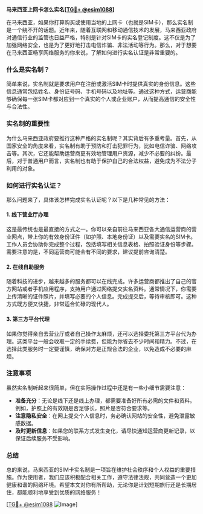 **马来西亚上网卡怎么实名[[TG💪+ @esim1088](https://t.me/s/esim1088)]**

在马来西亚，如果你打算购买或使用当地的上网卡（也就是SIM卡），那么实名制是一个绕不开的话题。近年来，随着互联网和移动通信技术的发展，马来西亚政府对通信行业的监管也日益严格，特别是针对SIM卡的实名登记制度。这不仅是为了加强网络安全，也是为了更好地打击电信诈骗、非法活动等行为。那么，对于想要在马来西亚畅享网络服务的你来说，了解如何进行实名认证是非常重要的。

### 什么是实名制？

简单来说，实名制就是要求用户在注册或激活SIM卡时提供真实的身份信息。这些信息通常包括姓名、身份证号码、手机号码以及地址等。通过这种方式，运营商能够确保每一张SIM卡都对应到一个真实的个人或企业账户，从而提高通信的安全性与合法性。

### 实名制的重要性

为什么马来西亚政府要推行这种严格的实名制呢？其实背后有多重考量。首先，从国家安全的角度来看，实名制有助于预防和打击犯罪行为，比如电信诈骗、网络攻击等。其次，它还能帮助运营商更有效地管理用户资源，减少不必要的纠纷。最后，对于普通用户而言，实名制也有助于保护自己的合法权益，避免成为不法分子利用的对象。

### 如何进行实名认证？

那么问题来了，具体该怎样完成实名认证呢？以下是几种常见的方法：

#### 1. 线下营业厅办理

这是最传统也是最直接的方式之一。你可以亲自前往马来西亚各大通信运营商的营业网点，带上你的有效身份证件（如护照、本地身份证）以及需要实名的SIM卡。工作人员会协助你完成整个过程，包括填写相关信息表格、拍照验证身份等步骤。需要注意的是，不同运营商可能会有不同的要求，建议提前咨询清楚。

#### 2. 在线自助服务

随着科技的进步，越来越多的服务都可以在线完成。许多运营商都推出了自己的官方网站或者手机应用程序，支持用户通过网络提交实名资料。通常情况下，你需要上传清晰的证件照片，并填写必要的个人信息。完成提交后，等待审核即可。这种方式既方便又快捷，非常适合忙碌的现代人。

#### 3. 第三方平台代理

如果你觉得亲自去营业厅或者自己操作太麻烦，还可以选择委托第三方平台代为办理。这类平台一般会收取一定的手续费，但能为你省去不少时间和精力。不过，在选择此类服务时一定要谨慎，确保对方是正规合法的企业，以免造成不必要的麻烦。

### 注意事项

虽然实名制听起来很简单，但在实际操作过程中还是有一些小细节需要注意：

- **准备充分**：无论是线下还是线上办理，都需要准备好所有必需的文件和资料。例如，护照上的有效期是否足够长，照片是否符合要求等。
- **注意隐私安全**：在网上提交个人信息时，务必确认网站的安全性，避免泄露敏感数据。
- **及时更新信息**：如果您的联系方式发生变化，请尽快通知运营商更新记录，以保证后续服务不受影响。

### 总结

总的来说，马来西亚的SIM卡实名制是一项旨在维护社会秩序和个人权益的重要措施。作为使用者，我们应该积极配合相关工作，遵守法律法规，共同营造一个更加健康和谐的网络环境。希望本文对你有所帮助，无论你是计划短期旅行还是长期居住，都能顺利地享受到优质的网络服务！

[[TG💪+ @esim1088](https://t.me/s/esim1088) ![Image](https://i.postimg.cc/4NQfJmqS/Snipaste-2025-05-13-00-14-12.png)]